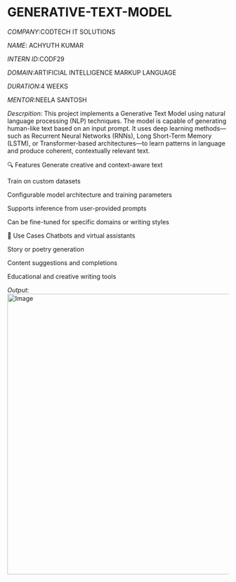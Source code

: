 # GENERATIVE-TEXT-MODEL
*COMPANY*:CODTECH IT SOLUTIONS

*NAME*: ACHYUTH KUMAR 

*INTERN ID*:CODF29

*DOMAIN*:ARTIFICIAL INTELLIGENCE MARKUP LANGUAGE

*DURATION*:4 WEEKS

*MENTOR*:NEELA SANTOSH

*Descrpition*:
This project implements a Generative Text Model using natural language processing (NLP) techniques. The model is capable of generating human-like text based on an input prompt. It uses deep learning methods—such as Recurrent Neural Networks (RNNs), Long Short-Term Memory (LSTM), or Transformer-based architectures—to learn patterns in language and produce coherent, contextually relevant text.

🔍 Features
Generate creative and context-aware text

Train on custom datasets

Configurable model architecture and training parameters

Supports inference from user-provided prompts

Can be fine-tuned for specific domains or writing styles

🚀 Use Cases
Chatbots and virtual assistants

Story or poetry generation

Content suggestions and completions

Educational and creative writing tools

*Output*:
<img width="639" alt="Image" src="https://github.com/user-attachments/assets/c0b247d0-8c08-4b0c-a1ca-1231f9465afd" />

